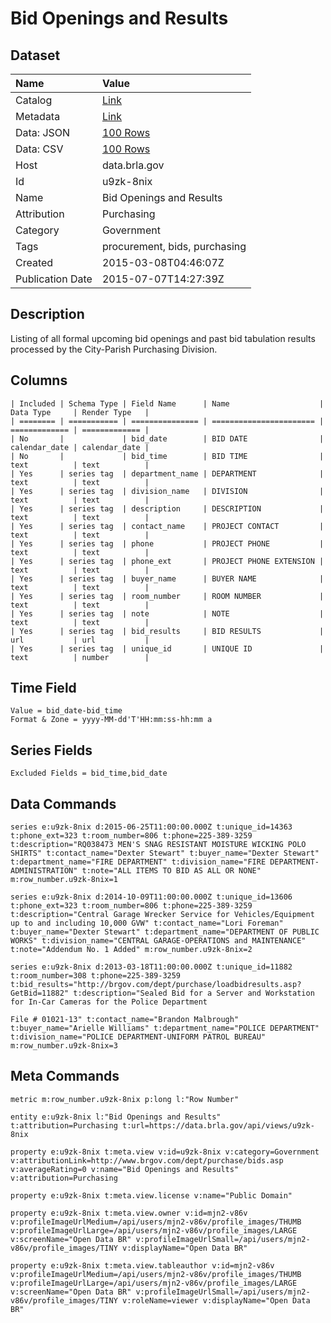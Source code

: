 # Bid Openings and Results

## Dataset

| Name | Value |
| :--- | :---- |
| Catalog | [Link](https://catalog.data.gov/dataset/bid-openings-and-results) |
| Metadata | [Link](https://data.brla.gov/api/views/u9zk-8nix) |
| Data: JSON | [100 Rows](https://data.brla.gov/api/views/u9zk-8nix/rows.json?max_rows=100) |
| Data: CSV | [100 Rows](https://data.brla.gov/api/views/u9zk-8nix/rows.csv?max_rows=100) |
| Host | data.brla.gov |
| Id | u9zk-8nix |
| Name | Bid Openings and Results |
| Attribution | Purchasing |
| Category | Government |
| Tags | procurement, bids, purchasing |
| Created | 2015-03-08T04:46:07Z |
| Publication Date | 2015-07-07T14:27:39Z |

## Description

Listing of all formal upcoming bid openings and past bid tabulation results processed by the City-Parish Purchasing Division.

## Columns

```ls
| Included | Schema Type | Field Name      | Name                    | Data Type     | Render Type   |
| ======== | =========== | =============== | ======================= | ============= | ============= |
| No       |             | bid_date        | BID DATE                | calendar_date | calendar_date |
| No       |             | bid_time        | BID TIME                | text          | text          |
| Yes      | series tag  | department_name | DEPARTMENT              | text          | text          |
| Yes      | series tag  | division_name   | DIVISION                | text          | text          |
| Yes      | series tag  | description     | DESCRIPTION             | text          | text          |
| Yes      | series tag  | contact_name    | PROJECT CONTACT         | text          | text          |
| Yes      | series tag  | phone           | PROJECT PHONE           | text          | text          |
| Yes      | series tag  | phone_ext       | PROJECT PHONE EXTENSION | text          | text          |
| Yes      | series tag  | buyer_name      | BUYER NAME              | text          | text          |
| Yes      | series tag  | room_number     | ROOM NUMBER             | text          | text          |
| Yes      | series tag  | note            | NOTE                    | text          | text          |
| Yes      | series tag  | bid_results     | BID RESULTS             | url           | url           |
| Yes      | series tag  | unique_id       | UNIQUE ID               | text          | number        |
```

## Time Field

```ls
Value = bid_date-bid_time
Format & Zone = yyyy-MM-dd'T'HH:mm:ss-hh:mm a
```

## Series Fields

```ls
Excluded Fields = bid_time,bid_date
```

## Data Commands

```ls
series e:u9zk-8nix d:2015-06-25T11:00:00.000Z t:unique_id=14363 t:phone_ext=323 t:room_number=806 t:phone=225-389-3259 t:description="RQ038473 MEN'S SNAG RESISTANT MOISTURE WICKING POLO SHIRTS" t:contact_name="Dexter Stewart" t:buyer_name="Dexter Stewart" t:department_name="FIRE DEPARTMENT" t:division_name="FIRE DEPARTMENT-ADMINISTRATION" t:note="ALL ITEMS TO BID AS ALL OR NONE" m:row_number.u9zk-8nix=1

series e:u9zk-8nix d:2014-10-09T11:00:00.000Z t:unique_id=13606 t:phone_ext=323 t:room_number=806 t:phone=225-389-3259 t:description="Central Garage Wrecker Service for Vehicles/Equipment
up to and including 10,000 GVW" t:contact_name="Lori Foreman" t:buyer_name="Dexter Stewart" t:department_name="DEPARTMENT OF PUBLIC WORKS" t:division_name="CENTRAL GARAGE-OPERATIONS and MAINTENANCE" t:note="Addendum No. 1 Added" m:row_number.u9zk-8nix=2

series e:u9zk-8nix d:2013-03-18T11:00:00.000Z t:unique_id=11882 t:room_number=308 t:phone=225-389-3259 t:bid_results="http://brgov.com/dept/purchase/loadbidresults.asp?GetBid=11882" t:description="Sealed Bid for a Server and Workstation for In-Car Cameras for the Police Department

File # 01021-13" t:contact_name="Brandon Malbrough" t:buyer_name="Arielle Williams" t:department_name="POLICE DEPARTMENT" t:division_name="POLICE DEPARTMENT-UNIFORM PATROL BUREAU" m:row_number.u9zk-8nix=3
```

## Meta Commands

```ls
metric m:row_number.u9zk-8nix p:long l:"Row Number"

entity e:u9zk-8nix l:"Bid Openings and Results" t:attribution=Purchasing t:url=https://data.brla.gov/api/views/u9zk-8nix

property e:u9zk-8nix t:meta.view v:id=u9zk-8nix v:category=Government v:attributionLink=http://www.brgov.com/dept/purchase/bids.asp v:averageRating=0 v:name="Bid Openings and Results" v:attribution=Purchasing

property e:u9zk-8nix t:meta.view.license v:name="Public Domain"

property e:u9zk-8nix t:meta.view.owner v:id=mjn2-v86v v:profileImageUrlMedium=/api/users/mjn2-v86v/profile_images/THUMB v:profileImageUrlLarge=/api/users/mjn2-v86v/profile_images/LARGE v:screenName="Open Data BR" v:profileImageUrlSmall=/api/users/mjn2-v86v/profile_images/TINY v:displayName="Open Data BR"

property e:u9zk-8nix t:meta.view.tableauthor v:id=mjn2-v86v v:profileImageUrlMedium=/api/users/mjn2-v86v/profile_images/THUMB v:profileImageUrlLarge=/api/users/mjn2-v86v/profile_images/LARGE v:screenName="Open Data BR" v:profileImageUrlSmall=/api/users/mjn2-v86v/profile_images/TINY v:roleName=viewer v:displayName="Open Data BR"
```